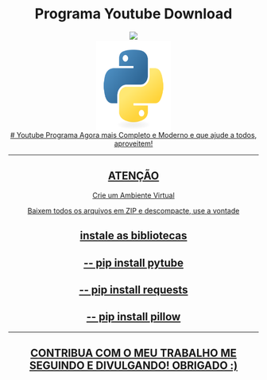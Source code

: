 </div>
<div align="center">
  <h1> Programa Youtube Download</h1>
</div>
<div align="center">
  <div align="center">
  <a href="https://padlet-uploads.storage.googleapis.com/1285543771/7d1a861f0b7e48af5300de0b4cec9e5d/2022_01_22_13_10_26.mp4">
  <img src="https://v1.padlet.pics/1/image.webp?t=c_limit%2Cdpr_1%2Ch_500%2Cw_700&url=https%3A%2F%2Fpadlet-uploads.storage.googleapis.com%2F1285543771%2F62bf2b2cfbbb9d997a9fb91abd725170%2Fyou_you1.png"/>
   <br>
  <img align="top" alt="And@-Software" height="180em" width="150" src="https://raw.githubusercontent.com/devicons/devicon/master/icons/python/python-original.svg">
</div>
# Youtube Programa 
Agora mais Completo e Moderno
e que ajude a todos, aproveitem!

----------------------------
ATENÇÃO
----------------------------
Crie um Ambiente Virtual

Baixem todos os arquivos em ZIP e
descompacte, use a vontade

instale as bibliotecas
---------------------
-- pip install pytube
----------------------
-- pip install requests
----------------------
-- pip install pillow
----------------------

---------------------------
CONTRIBUA COM O MEU TRABALHO
ME SEGUINDO E DIVULGANDO!
OBRIGADO :)
----------------------------
        

